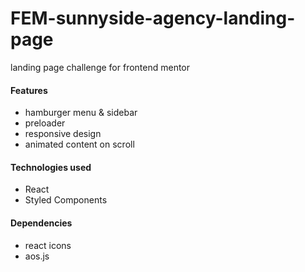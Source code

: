 # FEM-sunnyside-agency-landing-page

landing page challenge for frontend mentor

#### Features

- hamburger menu & sidebar
- preloader
- responsive design
- animated content on scroll

#### Technologies used

- React
- Styled Components

#### Dependencies

- react icons
- aos.js
